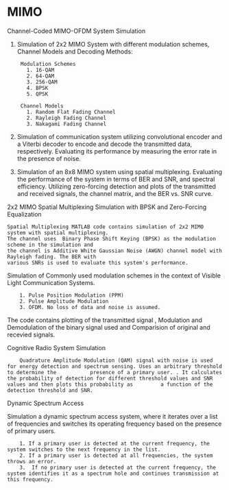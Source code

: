 # MIMO
Channel-Coded MIMO-OFDM System Simulation


1. Simulation of 2x2 MIMO System with different modulation schemes, Channel Models and Decoding Methods: 
        
        Modulation Schemes 
          1. 16-QAM
          2. 64-QAM 
          3. 256-QAM
          4. BPSK 
          5. QPSK
        
        Channel Models 
          1. Random Flat Fading Channel 
          2. Rayleigh Fading Channel 
          3. Nakagami Fading Channel 

2. Simulation of communication system utilizing convolutional encoder and a Viterbi decoder to encode and decode the transmitted data, respectively. Evaluating its      performance by measuring the error rate in the presence of noise.

3. Simulation of an 8x8 MIMO system using spatial multiplexing. Evaluating the performance of the system in terms of BER and SNR, and spectral efficiency. Utilizing    zero-forcing detection and plots of the transmitted and received signals, the channel matrix, and the BER vs. SNR curve.

2x2 MIMO Spatial Multiplexing Simulation with BPSK and Zero-Forcing Equalization

    Spatial Multiplexing MATLAB code contains simulation of 2x2 MIMO system with spatial multiplexing. 
    The channel uses  Binary Phase Shift Keying (BPSK) as the modulation scheme in the simulation and 
    the channel is Additive White Gaussian Noise (AWGN) channel model with Rayleigh fading. The BER with 
    various SNRs is used to evaluate this system's performance.


Simulation of Commonly used modulation schemes in the context of Visible Light Communication Systems.   

        1. Pulse Position Modulation (PPM)  
        2. Pulse Amplitude Modulation 
        3. OFDM. No loss of data and noise is assumed. 

The code contains plotting of the transmitted signal , Modulation and Demodulation of the binary signal used 
and Comparision of  original and recevied signals. 


Cognitive Radio System Simulation

        Quadrature Amplitude Modulation (QAM) signal with noise is used for energy detection and spectrum sensing. Uses an arbitrary threshold  to determine the           presence of a primary user. . It calculates the probability of detection for different threshold values and SNR values and then plots this probability as         a function of the detection threshold and SNR.   
        
Dynamic Spectrum Access

  Simulation a dynamic spectrum access system, where it iterates over a list of frequencies and switches its operating frequency based on the presence of           primary users.
        
        1. If a primary user is detected at the current frequency, the system switches to the next frequency in the list. 
        2. If a primary user is detected at all frequencies, the system throws an error.
        3.  If no primary user is detected at the current frequency, the system identifies it as a spectrum hole and continues transmission at this frequency.
        
       
